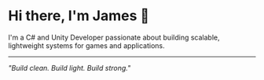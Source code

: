 # Hi there, I'm James 👋

I'm a C# and Unity Developer passionate about building scalable, lightweight systems for games and applications.

---
*"Build clean. Build light. Build strong."*
